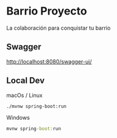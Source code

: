 # Barrio Proyecto

La colaboración para conquistar tu barrio

## Swagger

[http://localhost:8080/swagger-ui/](http://localhost:8080/swagger-ui/)

## Local Dev

macOs / Linux

```bash
./mvnw spring-boot:run
```

Windows

```cmd
mvnw spring-boot:run
```
